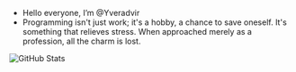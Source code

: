 - Hello everyone, I’m @Yveradvir
- Programming isn't just work; it's a hobby, a chance to save oneself. It's something that relieves stress. When approached merely as a profession, all the charm is lost.


![GitHub Stats](https://github-readme-stats.vercel.app/api?username=yveradvir&show_icons=true)

<!---
Yveradvir/Yveradvir is a ✨ special ✨ repository because its `README.md` (this file) appears on your GitHub profile.
You can click the Preview link to take a look at your changes.
--->
